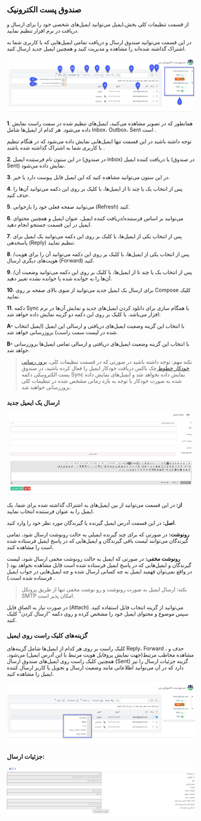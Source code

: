 ## صندوق پست الکترونیک 

از قسمت تنظیمات کلی بخش،ایمیل می‌توانید ایمیل‌های شخصی خود را برای ارسال و دریافت در نرم افزار تنظیم نمایید.

در این قسمت می‌توانید صندوق ارسال و دریافت تمامی ‌ایمیل‌هایی که با کاربری شما به اشتراک گذاشته شده‌اند را مشاهده و مدیریت کنید و همچنین ایمیل جدید ارسال کنید.

![](MyEmails1.png)

**1**. همانطور که در تصویر مشاهده می‌کنید، ایمیل‌های تنظیم شده در سمت راست نمایش داده می‌شود. هر کدام از ایمیل‌ها شامل Inbox، Outbox، Sent است .

توجه داشته باشید در این قسمت تنها ایمیل‌هایی نمایش داده می‌شود که در هنگام تنظیم با کاربری شما به اشتراک گذاشته شده باشند .

**2**. در این ستون نام فرستنده ایمیل (در صندوق inbox) یا دریافت کننده ایمیل (در صندوق Sent) نمایش داده می‌شود. 

**3**. در این ستون می‌توانید مشاهده کنید که این ایمیل فایل پیوست دارد یا خیر.

**4**. پس از انتخاب یک یا چند تا از ایمیل‌ها، با کلیک بر روی این دکمه می‌توانید آن‌ها را حذف کنید.

**5**. می‌توانید صفحه فعلی خود را بازخوانی (Refresh) کنید.

**6**. می‌توانید بر اساس فرستنده/دریافت کننده ایمیل، عنوان ایمیل و همچنین محتوای ایمیل در این قسمت جستجو انجام دهید.

**7**. پس از انتخاب یکی از ایمیل‌ها، با کلیک بر روی این دکمه می‌توانید یک ایمیل برای پاسخدهی (Reply) تنظیم نمایید.

**8**. پس از انتخاب یکی از ایمیل‌ها، با کلیک بر روی این دکمه می‌توانید آن را برای هویت/هویت‌های دیگری ارسال (Forward) کنید.

**9**. پس از انتخاب یک یا چند تا از ایمیل‌ها، با کلیک بر روی این دکمه می‌توانید وضعیت آن/آن‌ها را به خوانده شده یا خوانده نشده تغییر دهید.

**10**. برای ارسال یک ایمیل جدید می‌توانید از منوی بالای صفحه بر روی Compose کلیک نمایید.

**11**. دکمه Sync یا همگام سازی برای دانلود کردن ایمیل‌های جدید و نمایش آن‌ها در نرم افزار می‌باشد. با کلیک بر روی این دکمه دو گزینه نمایش داده خواهد شد:

**A-** با انتخاب این گزینه وضعیت ایمیل‌های دریافتی و ارسالی این ایمیل (ایمیل انتخاب شده در لیست سمت راست) بروزرسانی خواهد شد.

**B-** با انتخاب این گزینه وضعیت ایمیل‌های دریافتی و ارسالی تمامی ‌ایمیل‌ها بروزرسانی خواهد شد.


> نکته مهم: توجه داشته باشید در صورتی که در قسمت تنظیمات کلی، [بروز رسانی خودکار خطوط ](https://github.com/1stco/PayamGostarDocs/blob/master/help%202.5.4/Settings/General-settings/Automatic-update-of-lines/Automatic-update-of-lines.md)چک باکس دریافت خودکار ایمیل را فعال کرده باشید، در صندوق پست الکترونیکی دکمه Sync نمایش داده نخواهد شد و ایمیل‌های نمایش داده شده به صورت خودکار با توجه به بازه زمانی مشخص شده در تنظیمات کلی بروزرسانی خواهند شد. 


### ارسال یک ایمیل جدید

![](MyEmails2.png)


**از:** در این قسمت می‌توانید از بین ایمیل‌های به اشتراک گذاشته شده برای شما، یک ایمیل را به عنوان فرستنده انتخاب نمایید.


**اصل:** در این قسمت آدرس ایمیل گیرنده یا گیرندگان مورد نظر خود را وارد کنید.

**رونوشت:** در صورتی که برای چند گیرنده ایمیلی به حالت رونوشت ارسال شود، تمامی گیرندگان می‌توانند لیست باقی گیرندگان و ایمیل‌هایی که در پاسخ ایمیل فرستاده شده است را مشاهده کنند.

**رونوشت مخفی:** در صورتی که ایمیل به حالت رونوشت مخفی ارسال شود، لیست گیرندگان و ایمیل‌هایی که در پاسخ ایمیل فرستاده شده است قابل مشاهده نخواهد بود ( در واقع نمی‌توان فهمید ایمیل به چه کسانی ارسال شده و چه ایمیل‌هایی در جواب ایمیل فرستاده شده است.) .


> نکته: ارسال ایمیل به صورت رونوشت و رو نوشت مخفی تنها از طریق پروتکل SMTP امکان پذیر است. 

 
در صورت نیاز به الصاق فایل (Attach) می‌توانید از گزینه انتخاب فایل استفاده کنید. سپس موضوع و محتوای ایمیل خود را مشخص کرده و روی دکمه "ارسال کردن" کلیک کنید.



### گزینه‌های کلیک راست روی ایمیل


  کلیک راست بر روی هر کدام از ایمیل‌ها شامل گزینه‌های Reply، Forward ، حذف و مشاهده مخاطب مرتبط(جهت نمایش پروفایل هویت مرتبط با این آدرس ایمیل) می‌شود. همچنین کلیک راست روی ایمیل‌های صندوق ارسال (Sent) گزینه جزئیات ارسال را نیز دارد که در آن می‌توانید اطلاعاتی مانند وضعیت ارسال و تحویل یا کاربر ارسال کننده ایمیل را مشاهده کنید.
  
  
 ![](MyEmails3.png)
 
 
###  جزئیات ارسال:
 
 ![](MyEmails4.png)
 
 
 
